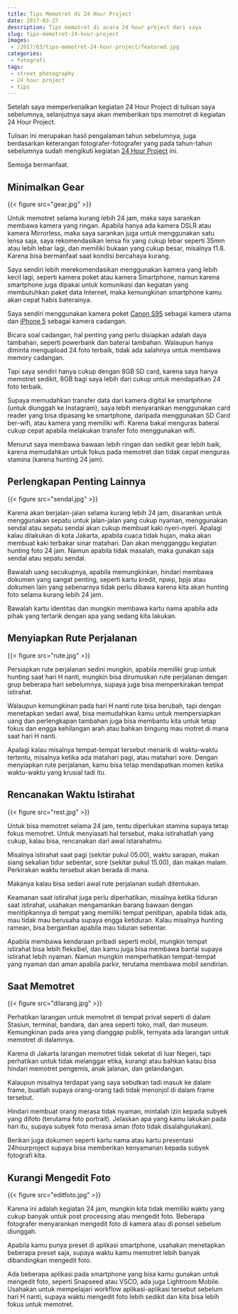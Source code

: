 ```yaml
---
title: Tips Memotret di 24 Hour Project
date: 2017-03-27
description: Tips memotret di acara 24 hour project dari saya 
slug: tips-memotret-24-hour-project
images: 
 - /2017/03/tips-memotret-24-hour-project/featured.jpg
categories:
 - fotografi
tags:
 - street photography
 - 24 hour project
 - tips
---
```


Setelah saya memperkenalkan kegiatan 24 Hour Project di tulisan saya sebelumnya, selanjutnya saya akan memberikan tips memotret di kegiatan 24 Hour Project. 

Tulisan ini merupakan hasil pengalaman tahun sebelumnya, juga berdasarkan keterangan fotografer-fotografer yang pada tahun-tahun sebelumnya sudah mengikuti kegiatan [24 Hour Project][24 hour project] ini.  
  
Semoga bermanfaat. 

<!--more--> 

## Minimalkan Gear

{{< figure src="gear.jpg" >}}

Untuk memotret selama kurang lebih 24 jam, maka saya sarankan membawa kamera yang ringan. Apabila hanya ada kamera DSLR atau kamera Mirrorless, maka saya sarankan juga untuk menggunakan satu lensa saja, saya rekomendasikan lensa fix yang cukup lebar seperti 35mm atau lebih lebar lagi, dan memiliki bukaan yang cukup besar, misalnya f1.8. Karena bisa bermanfaat saat kondisi bercahaya kurang.  
  
Saya sendiri lebih merekomendasikan menggunakan kamera yang lebih kecil lagi, seperti kamera poket atau kamera Smartphone, namun karena smartphone juga dipakai untuk komunikasi dan kegiatan yang membutuhkan paket data Internet, maka kemungkinan smartphone kamu akan cepat habis baterainya. 

Saya sendiri menggunakan kamera poket [Canon S95][canon s95] sebagai kamera utama dan [iPhone 5][iphone 5] sebagai kamera cadangan.  
  
Bicara soal cadangan, hal penting yang perlu disiapkan adalah daya tambahan, seperti powerbank dan baterai tambahan. Walaupun hanya diminta mengupload 24 foto terbaik, tidak ada salahnya untuk membawa memory cadangan. 

Tapi saya sendiri hanya cukup dengan 8GB SD card, karena saya hanya memotret sedikit, 8GB bagi saya lebih dari cukup untuk mendapatkan 24 foto terbaik.  
  
Supaya memudahkan transfer data dari kamera digital ke smartphone (untuk diunggah ke Instagram), saya lebih menyarankan menggunakan card reader yang bisa dipasang ke smartphone, daripada menggunakan SD Card ber-wifi, atau kamera yang memiliki wifi. Karena bakal menguras baterai cukup cepat apabila melakukan transfer foto menggunakan wifi.

Menurut saya membawa bawaan lebih ringan dan sedikit gear lebih baik, karena memudahkan untuk fokus pada memotret dan tidak cepat menguras stamina (karena hunting 24 jam).  

## Perlengkapan Penting Lainnya

{{< figure src="sendal.jpg" >}}

Karena akan berjalan-jalan selama kurang lebih 24 jam, disarankan untuk menggunakan sepatu untuk jalan-jalan yang cukup nyaman, menggunakan sendal atau sepatu sendal akan cukup membuat kaki nyeri-nyeri. Apalagi kalau dilakukan di kota Jakarta, apabila cuaca tidak hujan, maka akan membuat kaki terbakar sinar matahari. Dan akan mengganggu kegiatan hunting foto 24 jam. Namun apabila tidak masalah, maka gunakan saja sendal atau sepatu sendal.  
  
Bawalah uang secukupnya, apabila memungkinkan, hindari membawa dokumen yang sangat penting, seperti kartu kredit, npwp, bpjs atau dokumen lain yang sebenarnya tidak perlu dibawa karena kita akan hunting foto selama kurang lebih 24 jam. 

Bawalah kartu identitas dan mungkin membawa kartu nama apabila ada pihak yang tertarik dengan apa yang sedang kita lakukan.  

## Menyiapkan Rute Perjalanan

{{< figure src="rute.jpg" >}}

Persiapkan rute perjalanan sedini mungkin, apabila memiliki grup untuk hunting saat hari H nanti, mungkin bisa dirumuskan rute perjalanan dengan grup beberapa hari sebelumnya, supaya juga bisa memperkirakan tempat istirahat.  
  
Walaupun kemungkinan pada hari H nanti rute bisa berubah, tapi dengan menetapkan sedari awal, bisa memudahkan kamu untuk mempersiapkan uang dan perlengkapan tambahan juga bisa membantu kita untuk tetap fokus dan engga kehilangan arah atau bahkan bingung mau motret di mana saat hari H nanti.

Apalagi kalau misalnya tempat-tempat tersebut menarik di waktu-waktu tertentu, misalnya ketika ada matahari pagi, atau matahari sore. Dengan menyiapkan rute perjalanan, kamu bisa tetap mendapatkan momen ketika waktu-waktu yang krusial tadi itu.

## Rencanakan Waktu Istirahat

{{< figure src="rest.jpg" >}}

Untuk bisa memotret selama 24 jam, tentu diperlukan stamina supaya tetap fokus memotret. Untuk menyiasati hal tersebut, maka istirahatlah yang cukup, kalau bisa, rencanakan dari awal istarahatmu. 

Misalnya istirahat saat pagi (sekitar pukul 05.00), waktu sarapan, makan siang sekalian tidur sebentar, sore (sekitar pukul 15.00), dan makan malam. Perkirakan waktu tersebut akan berada di mana. 

Makanya kalau bisa sedari awal rute perjalanan sudah ditentukan.  
  
Keamanan saat istirahat juga perlu diperhatikan, misalnya ketika tiduran saat istirahat, usahakan mengamankan barang bawaan dengan menitipkannya di tempat yang memiliki tempat penitipan, apabila tidak ada, mau tidak mau berusaha supaya engga ketiduran. Kalau misalnya hunting ramean, bisa bergantian apabila mau tiduran sebentar.  
  
Apabila membawa kendaraan pribadi seperti mobil, mungkin tempat istirahat bisa lebih fleksibel, dan kamu juga bisa membawa bantal supaya istirahat lebih nyaman. Namun mungkin memperhatikan tempat-tempat yang nyaman dan aman apabila parkir, terutama membawa mobil sendirian.  

## Saat Memotret

{{< figure src="dilarang.jpg" >}}

Perhatikan larangan untuk memotret di tempat privat seperti di dalam Stasiun, terminal, bandara, dan area seperti toko, mall, dan museum. Kemungkinan pada area yang dianggap publik, ternyata ada larangan untuk memotret di dalamnya.  
  
Karena di Jakarta larangan memotret tidak seketat di luar Negeri, tapi perhatikan untuk tidak melanggar etika, kurangi atau bahkan kalau bisa hindari memotret pengemis, anak jalanan, dan gelandangan. 

Kalaupun misalnya terdapat yang saya sebutkan tadi masuk ke dalam frame, buatlah supaya orang-orang tadi tidak menonjol di dalam frame tersebut.  
  
Hindari membuat orang merasa tidak nyaman, mintalah izin kepada subyek yang difoto (terutama foto portrait). Jelaskan apa yang kamu lakukan pada hari itu, supaya subyek foto merasa aman (foto tidak disalahgunakan). 

Berikan juga dokumen seperti kartu nama atau kartu presentasi 24hourproject supaya bisa memberikan kenyamanan kepada subyek fotografi kita.

## Kurangi Mengedit Foto

{{< figure src="editfoto.jpg" >}}

Karena ini adalah kegiatan 24 jam, mungkin kita tidak memiliki waktu yang cukup banyak untuk post processing atau mengedit foto. Beberapa fotografer menyarankan mengedit foto di kamera atau di ponsel sebelum diunggah. 

Apabila kamu punya preset di aplikasi smartphone, usahakan menetapkan beberapa preset saja, supaya waktu kamu memotret lebih banyak dibandingkan mengedit foto.  
  
Ada beberapa aplikasi pada smartphone yang bisa kamu gunakan untuk mengedit foto, seperti Snapseed atau VSCO, ada juga Lightroom Mobile. Usahakan untuk mempelajari workflow aplikasi-aplikasi tersebut sebelum hari H nanti, supaya waktu mengedit foto lebih sedikit dan kita bisa lebih fokus untuk memotret.


[24 hour project]: /2017/03/24-hour-project/
[iphone 5]: /2017/08/iphone-5-untuk-street-photography/
[canon s95]: /2017/02/canon-s95/
